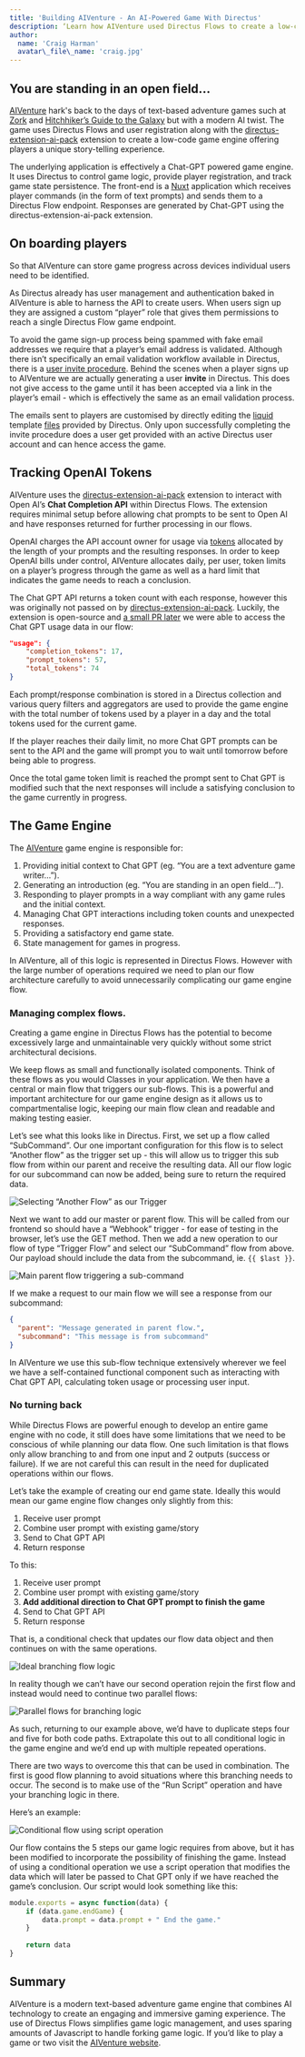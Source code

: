 ```yaml
---
title: 'Building AIVenture - An AI-Powered Game With Directus'
description: ‘Learn how AIVenture used Directus Flows to create a low-code, AI based, text-adventure game engine in the style of the classic Zork games.’
author:
  name: 'Craig Harman'
  avatar\_file\_name: 'craig.jpg'
---
```


## You are standing in an open field…

[AIVenture][1] hark's back to the days of text-based adventure games such at [Zork][2] and [Hitchhiker’s Guide to the Galaxy][3] but with a modern AI twist. The game uses Directus Flows and user registration along with the [directus-extension-ai-pack][4] extension to create a low-code game engine offering players a unique story-telling experience.

The underlying application is effectively a Chat-GPT powered game engine. It uses Directus to control game logic, provide player registration, and track game state persistence. The front-end is a [Nuxt][5] application which receives player commands (in the form of text prompts) and sends them to a Directus Flow endpoint. Responses are generated by Chat-GPT using the directus-extension-ai-pack extension.

## On boarding players
So that AIVenture can store game progress across devices individual users need to be identified. 

As Directus already has user management and authentication baked in AIVenture is able to harness the API to create users. When users sign up they are assigned a custom “player” role that gives them permissions to reach a single Directus Flow game endpoint.

To avoid the game sign-up process being spammed with fake email addresses we require that a player’s email address is validated. Although there isn’t specifically an email validation workflow available in Directus, there is a [user invite procedure][7]. Behind the scenes when a player signs up to AIVenture we are actually generating a user **invite** in Directus. This does not give access to the game until it has been accepted via a link in the player’s email - which is effectively the same as an email validation process.

The emails sent to players are customised by directly editing the [liquid][8] template [files][9] provided by Directus. Only upon successfully completing the invite procedure does a user get provided with an active Directus user account and can hence access the game.

## Tracking OpenAI Tokens
AIVenture uses the [directus-extension-ai-pack][10] extension to interact with Open AI’s **Chat Completion API** within Directus Flows. The extension requires minimal setup before allowing chat prompts to be sent to Open AI and have responses returned for further processing in our flows.

OpenAI charges the API account owner for usage via [tokens][11] allocated by the length of your prompts and the resulting responses. In order to keep OpenAI bills under control, AIVenture allocates daily, per user, token limits on a player’s progress through the game as well as a hard limit that indicates the game needs to reach a conclusion.

The Chat GPT API returns a token count with each response, however this was originally not passed on by [directus-extension-ai-pack][12]. Luckily, the extension is open-source and [a small PR later][13] we were able to access the Chat GPT usage data in our flow:

```json
"usage": {
    "completion_tokens": 17,
    "prompt_tokens": 57,
    "total_tokens": 74
} 
```

Each prompt/response combination is stored in a Directus collection and various query filters and aggregators are used to provide the game engine with the total number of tokens used by a player in a day and the total tokens used for the current game.

If the player reaches their daily limit, no more Chat GPT prompts can be sent to the API and the game will prompt you to wait until tomorrow before being able to progress.

Once the total game token limit is reached the prompt sent to Chat GPT is modified such that the next responses will include a satisfying conclusion to the game currently in progress.

## The Game Engine
The [AIVenture][14] game engine is responsible for:

1. Providing initial context to Chat GPT (eg. “You are a text adventure game writer…”).
2. Generating an introduction (eg. “You are standing in an open field…”).
3. Responding to player prompts in a way compliant with any game rules and the initial context.
4. Managing Chat GPT interactions including token counts and unexpected responses.
5. Providing a satisfactory end game state.
6. State management for games in progress.

In AIVenture, all of this logic is represented in Directus Flows. However with the large number of operations required we need to plan our flow architecture carefully to avoid unnecessarily complicating our game engine flow.

### Managing complex flows.

Creating a game engine in Directus Flows has the potential to become excessively large and unmaintainable very quickly without some strict architectural decisions. 

We keep flows as small and functionally isolated components. Think of these flows as you would Classes in your application. We then have a central or main flow that triggers our sub-flows. This is a powerful and important architecture for our game engine design as it allows us to compartmentalise logic, keeping our main flow clean and readable and making testing easier. 

Let’s see what this looks like in Directus. First, we set up a flow called “SubCommand”. Our one important configuration for this flow is to select “Another flow” as the trigger set up - this will allow us to trigger this sub flow from within our parent and receive the resulting data. All our flow logic for our subcommand can now be added, being sure to return the required data.

![Selecting “Another Flow” as our Trigger][image-1]

Next we want to add our master or parent flow. This will be called from our frontend so should have a “Webhook” trigger - for ease of testing in the browser, let’s use the GET method. Then we add a new operation to our flow of type “Trigger Flow” and select our “SubCommand” flow from above. Our payload should include the data from the subcommand, ie. `{{ $last }}`.

![Main parent flow triggering a sub-command][image-2]

If we make a request to our main flow we will see a response from our subcommand:

```json
{
  "parent": "Message generated in parent flow.",
  "subcommand": "This message is from subcommand"
}
```

In AIVenture we use this sub-flow technique extensively wherever we feel we have a self-contained functional component such as interacting with Chat GPT API, calculating token usage or processing user input.

### No turning back

While Directus Flows are powerful enough to develop an entire game engine with no code, it still does have some limitations that we need to be conscious of while planning our data flow. One such limitation is that flows only allow branching to and from one input and 2 outputs (success or failure). If we are not careful this can result in the need for duplicated operations within our flows.

Let’s take the example of creating our end game state. Ideally this would mean our game engine flow changes only slightly from this:

1. Receive user prompt
2. Combine user prompt with existing game/story
3. Send to Chat GPT API
4. Return response

To this:

1. Receive user prompt
2. Combine user prompt with existing game/story
3. **Add additional direction to Chat GPT prompt to finish the game**
4. Send to Chat GPT API
5. Return response

That is, a conditional check that updates our flow data object and then continues on with the same operations.

![Ideal branching flow logic][image-3]

In reality though we can’t have our second operation rejoin the first flow and instead would need to continue two parallel flows:

![Parallel flows for branching logic][image-4]

As such, returning to our example above, we’d have to duplicate steps four and five for both code paths. Extrapolate this out to all conditional logic in the game engine and we’d end up with multiple repeated operations.

There are two ways to overcome this that can be used in combination. The first is good flow planning to avoid situations where this branching needs to occur. The second is to make use of the “Run Script” operation and have your branching logic in there. 

Here’s an example:

![Conditional flow using script operation][image-5]

Our flow contains the 5 steps our game logic requires from above, but it has been modified to incorporate the possibility of finishing the game. Instead of using a conditional operation we use a script operation that modifies the data which will later be passed to Chat GPT only if we have reached the game’s conclusion. Our script would look something like this:

```ts
module.exports = async function(data) {
	if (data.game.endGame) {
		data.prompt = data.prompt + " End the game."
	}
	
	return data
}
```


## Summary

AIVenture is a modern text-based adventure game engine that combines AI technology to create an engaging and immersive gaming experience. The use of Directus Flows simplifies game logic management, and uses sparing amounts of Javascript to handle forking game logic. If you’d like to play a game or two visit the [AIVenture website][15].

[1]:	https://aiventure.craigharman.com
[2]:	https://en.wikipedia.org/wiki/Zork "Zork"
[3]:	https://en.wikipedia.org/wiki/The_Hitchhiker%27s_Guide_to_the_Galaxy_(video_game) "Hitchhiker's Guide to the Glaxy"
[4]:	https://github.com/br41nslug/directus-extension-ai-pack
[5]:	https://nuxt.com/
[6]:	https://github.com/br41nslug/directus-extension-ai-pack
[7]:	https://docs.directus.io/reference/system/users.html#invite-a-new-user "User invite procedure"
[8]:	https://shopify.github.io/liquid/
[9]:	https://github.com/directus/directus/tree/main/api/src/services/mail/templates
[10]:	https://github.com/br41nslug/directus-extension-ai-pack
[11]:	https://platform.openai.com/docs/guides/gpt/managing-tokens
[12]:	https://github.com/br41nslug/directus-extension-ai-pack
[13]:	https://github.com/br41nslug/directus-extension-ai-pack/pull/7 "Return Chat GPT usage data"
[14]:	https://aiventure.craigharman.com
[15]:	https://aiventure.craigharman.com "AIVenture"

[image-1]:	./sub-command.png
[image-2]:	./main-comannd-flow.png
[image-3]:	./ideal-flow-logic.png
[image-4]:	./actual-flow-logic.png
[image-5]:	./conditional-flow-with-script.png
